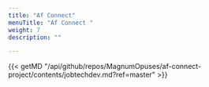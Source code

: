 ```yaml
---
title: "Af Connect"
menuTitle: "Af Connect "
weight: 7
description: ""

---
```

{{< getMD "/api/github/repos/MagnumOpuses/af-connect-project/contents/jobtechdev.md?ref=master" >}}